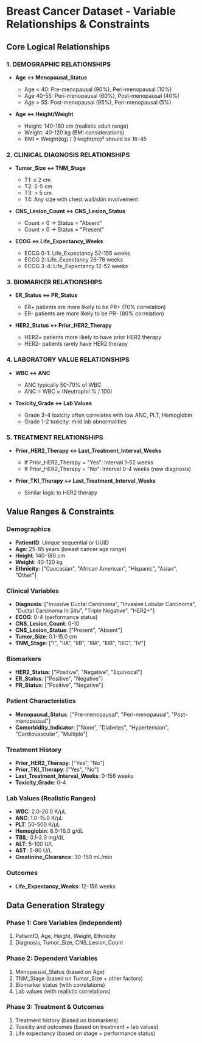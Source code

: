 # Breast Cancer Dataset - Variable Relationships & Constraints

## Core Logical Relationships

### 1. DEMOGRAPHIC RELATIONSHIPS
- **Age ↔ Menopausal_Status**
  - Age < 40: Pre-menopausal (90%), Peri-menopausal (10%)
  - Age 40-55: Peri-menopausal (60%), Post-menopausal (40%)
  - Age > 55: Post-menopausal (95%), Peri-menopausal (5%)

- **Age ↔ Height/Weight**
  - Height: 140-180 cm (realistic adult range)
  - Weight: 40-120 kg (BMI considerations)
  - BMI = Weight(kg) / (Height(m))² should be 16-45

### 2. CLINICAL DIAGNOSIS RELATIONSHIPS
- **Tumor_Size ↔ TNM_Stage**
  - T1: ≤ 2 cm
  - T2: 2-5 cm  
  - T3: > 5 cm
  - T4: Any size with chest wall/skin involvement

- **CNS_Lesion_Count ↔ CNS_Lesion_Status**
  - Count = 0 → Status = "Absent"
  - Count > 0 → Status = "Present"

- **ECOG ↔ Life_Expectancy_Weeks**
  - ECOG 0-1: Life_Expectancy 52-156 weeks
  - ECOG 2: Life_Expectancy 26-78 weeks
  - ECOG 3-4: Life_Expectancy 12-52 weeks

### 3. BIOMARKER RELATIONSHIPS
- **ER_Status ↔ PR_Status**
  - ER+ patients are more likely to be PR+ (70% correlation)
  - ER- patients are more likely to be PR- (80% correlation)

- **HER2_Status ↔ Prior_HER2_Therapy**
  - HER2+ patients more likely to have prior HER2 therapy
  - HER2- patients rarely have HER2 therapy

### 4. LABORATORY VALUE RELATIONSHIPS
- **WBC ↔ ANC**
  - ANC typically 50-70% of WBC
  - ANC = WBC × (Neutrophil % / 100)

- **Toxicity_Grade ↔ Lab Values**
  - Grade 3-4 toxicity often correlates with low ANC, PLT, Hemoglobin
  - Grade 1-2 toxicity: mild lab abnormalities

### 5. TREATMENT RELATIONSHIPS
- **Prior_HER2_Therapy ↔ Last_Treatment_Interval_Weeks**
  - If Prior_HER2_Therapy = "Yes": Interval 1-52 weeks
  - If Prior_HER2_Therapy = "No": Interval 0-4 weeks (new diagnosis)

- **Prior_TKI_Therapy ↔ Last_Treatment_Interval_Weeks**
  - Similar logic to HER2 therapy

## Value Ranges & Constraints

### Demographics
- **PatientID**: Unique sequential or UUID
- **Age**: 25-85 years (breast cancer age range)
- **Height**: 140-180 cm
- **Weight**: 40-120 kg
- **Ethnicity**: ["Caucasian", "African American", "Hispanic", "Asian", "Other"]

### Clinical Variables
- **Diagnosis**: ["Invasive Ductal Carcinoma", "Invasive Lobular Carcinoma", "Ductal Carcinoma In Situ", "Triple Negative", "HER2+"]
- **ECOG**: 0-4 (performance status)
- **CNS_Lesion_Count**: 0-10
- **CNS_Lesion_Status**: ["Present", "Absent"]
- **Tumor_Size**: 0.1-15.0 cm
- **TNM_Stage**: ["I", "IIA", "IIB", "IIIA", "IIIB", "IIIC", "IV"]

### Biomarkers
- **HER2_Status**: ["Positive", "Negative", "Equivocal"]
- **ER_Status**: ["Positive", "Negative"]
- **PR_Status**: ["Positive", "Negative"]

### Patient Characteristics
- **Menopausal_Status**: ["Pre-menopausal", "Peri-menopausal", "Post-menopausal"]
- **Comorbidity_Indicator**: ["None", "Diabetes", "Hypertension", "Cardiovascular", "Multiple"]

### Treatment History
- **Prior_HER2_Therapy**: ["Yes", "No"]
- **Prior_TKI_Therapy**: ["Yes", "No"]
- **Last_Treatment_Interval_Weeks**: 0-156 weeks
- **Toxicity_Grade**: 0-4

### Lab Values (Realistic Ranges)
- **WBC**: 2.0-20.0 K/μL
- **ANC**: 1.0-15.0 K/μL
- **PLT**: 50-500 K/μL
- **Hemoglobin**: 8.0-16.0 g/dL
- **TBIL**: 0.1-2.0 mg/dL
- **ALT**: 5-100 U/L
- **AST**: 5-80 U/L
- **Creatinine_Clearance**: 30-150 mL/min

### Outcomes
- **Life_Expectancy_Weeks**: 12-156 weeks

## Data Generation Strategy

### Phase 1: Core Variables (Independent)
1. PatientID, Age, Height, Weight, Ethnicity
2. Diagnosis, Tumor_Size, CNS_Lesion_Count

### Phase 2: Dependent Variables
1. Menopausal_Status (based on Age)
2. TNM_Stage (based on Tumor_Size + other factors)
3. Biomarker status (with correlations)
4. Lab values (with realistic correlations)

### Phase 3: Treatment & Outcomes
1. Treatment history (based on biomarkers)
2. Toxicity and outcomes (based on treatment + lab values)
3. Life expectancy (based on stage + performance status) 